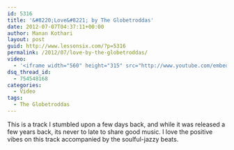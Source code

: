 ```yaml
---
id: 5316
title: '&#8220;Love&#8221; by The Globetroddas'
date: 2012-07-07T04:37:11+00:00
author: Manan Kothari
layout: post
guid: http://www.lessonsix.com/?p=5316
permalink: /2012/07/love-by-the-globetroddas/
video:
  - '<iframe width="560" height="315" src="http://www.youtube.com/embed/0Qq6fiBsWwM" frameborder="0" allowfullscreen></iframe>'
dsq_thread_id:
  - 754548168
categories:
  - Video
tags:
  - The Globetroddas
---
```

This is a track I stumbled upon a few days back, and while it was released a few years back, its never to late to share good music. I love the positive vibes on this track accompanied by the soulful-jazzy beats.